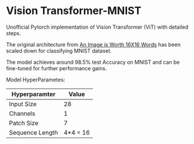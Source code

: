 # Vision Transformer-MNIST
Unofficial Pytorch implementation of Vision Transformer (ViT) with detailed steps.

The original architecture from [An Image is Worth 16X16 Words](https://arxiv.org/pdf/2010.11929.pdf) has been scaled down for classifying MNIST dataset.

The model achieves around 98.5% test Accuracy on MNIST and can be fine-tuned for further performance gains.

Model HyperParametes:

Hyperparamter | Value |
--- | --- | 
Input Size | 28 |
Channels | 1 |
Patch Size | 7 | 
Sequence Length | 4*4 = 16 |
